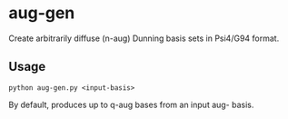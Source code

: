 # aug-gen
Create arbitrarily diffuse (n-aug) Dunning basis sets in Psi4/G94 format.

## Usage
`python aug-gen.py <input-basis> `

By default, produces up to q-aug bases from an input aug- basis.
